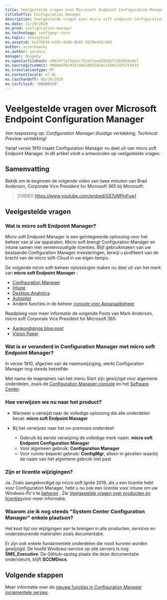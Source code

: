 ```yaml
---
title: Veelgestelde vragen over Microsoft Endpoint Configuration Manager
titleSuffix: Configuration Manager
description: Veelgestelde vragen over micro soft endpoint Configuration Manager
ms.date: 11/29/2019
ms.prod: configuration-manager
ms.technology: configmgr-core
ms.topic: conceptual
ms.assetid: be276b34-e283-4386-8b45-5629e431c50d
author: aczechowski
ms.author: aaroncz
manager: dougeby
ms.openlocfilehash: e0b59ffa73bb2c7524f2eed29326f238d856adef
ms.sourcegitcommit: 99084d70c032c4db109328a4ca100cd3f5759433
ms.translationtype: MT
ms.contentlocale: nl-NL
ms.lasthandoff: 08/20/2020
ms.locfileid: "88699310"
---
```

# <a name="microsoft-endpoint-configuration-manager-faq"></a>Veelgestelde vragen over Microsoft Endpoint Configuration Manager

*Van toepassing op: Configuration Manager (huidige vertakking, Technical Preview-vertakking)*

Vanaf versie 1910 maakt Configuration Manager nu deel uit van micro soft Endpoint Manager. In dit artikel vindt u antwoorden op veelgestelde vragen.

## <a name="summary"></a>Samenvatting

Bekijk om te beginnen de volgende video van twee minuten van Brad Anderson, Corporate Vice President for Microsoft 365 bij Microsoft:

> [!VIDEO https://www.youtube.com/embed/GS7oNPInFuw]

## <a name="faqs"></a>Veelgestelde vragen

### <a name="what-is-microsoft-endpoint-manager"></a>Wat is micro soft Endpoint Manager?

Micro soft Endpoint Manager is een geïntegreerde oplossing voor het beheer van al uw apparaten. Micro soft brengt Configuration Manager en intune samen met vereenvoudigde licenties. Blijf gebruikmaken van uw bestaande Configuration Manager investeringen, terwijl u profiteert van de kracht van de micro soft-Cloud in uw eigen tempo.

De volgende micro soft-beheer oplossingen maken nu deel uit van het merk van **micro soft Endpoint Manager** :

- [Configuration Manager](/configmgr)
- [Intune](/intune)
- [Desktop Analytics](../../desktop-analytics/overview.md)
- [Autopilot](/intune/enrollment/enrollment-autopilot)
- Andere functies in de beheer [console voor Apparaatbeheer](https://techcommunity.microsoft.com/t5/enterprise-mobility-security/microsoft-intune-rolls-out-an-improved-streamlined-endpoint/ba-p/937760)

Raadpleeg voor meer informatie de volgende Posts van Mark Anderson, micro soft Corporate Vice President for Microsoft 365:

- [Aankondigings blog post](https://aka.ms/cmannounce)
- [Vision Paper](https://aka.ms/MEMVisionPaper)

### <a name="what-things-change-in-configuration-manager-with-microsoft-endpoint-manager"></a>Wat is er veranderd in Configuration Manager met micro soft Endpoint Manager?

In versie 1910, afgezien van de naamswijziging, werkt Configuration Manager nog steeds hetzelfde.

Met name de mapnamen van het menu Start zijn gewijzigd voor algemene onderdelen, zoals de [Configuration Manager-console](../servers/manage/admin-console.md#bkmk_open) en het [Software Center](software-center.md#bkmk_open).

### <a name="how-do-we-refer-to-the-product-now"></a>Hoe verwijzen we nu naar het product?

- Wanneer u verwijst naar de volledige oplossing die alle onderdelen bevat: **micro soft Endpoint Manager**

- Bij het verwijzen naar het on-premises onderdeel:
  - Gebruik bij eerste verwijzing de volledige merk naam: **micro soft Endpoint Configuration Manager**
  - Voor algemeen gebruik: **Configuration Manager**
  - Voor ruimte-beperkt gebruik: **ConfigMgr**, alleen in gevallen waarbij de naam van het algemene gebruik niet past

### <a name="are-there-any-licensing-changes"></a>Zijn er licentie wijzigingen?

Ja. Zoals aangekondigd op micro soft Ignite 2019, als u een licentie hebt voor Configuration Manager, hebt u nu ook een licentie voor intune om uw Windows-Pc's te [beheren](../../comanage/overview.md) . Zie [Veelgestelde vragen over producten en licenties](product-and-licensing-faq.md#bkmk_mem)voor meer informatie.

### <a name="why-do-i-still-see-system-center-configuration-manager-some-places"></a>Waarom zie ik nog steeds "System Center Configuration Manager" enkele plaatsen?

Het kost tijd om wijzigingen aan te brengen in alle producten, services en ondersteunende materialen zoals documentatie.

Er zijn ook enkele fundamentele onderdelen die nooit kunnen worden gewijzigd. De hoofd Windows-service op site servers is nog **SMS_Executive**. De GitHub-opslag plaats die deze documentatie ondersteunt, blijft **SCCMDocs**.

## <a name="next-steps"></a>Volgende stappen

Meer informatie over de [nieuwe functies in Configuration Manager incrementele versies](../plan-design/changes/whats-new-incremental-versions.md).